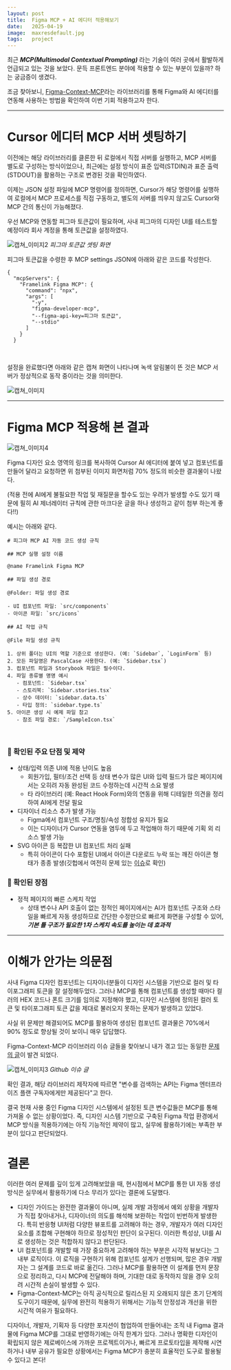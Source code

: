 ```yaml
---
layout: post
title:  Figma MCP + AI 에디터 적용해보기
date:   2025-04-19
image:  maxresdefault.jpg
tags:   project
---
```


최근 ___MCP(Multimodal Contextual Prompting)___ 라는 기술이 여러 곳에서 활발하게 언급되고 있는 것을 보았다.
문득 프론트엔드 분야에 적용할 수 있는 부분이 있을까? 하는 궁금증이 생겼다.

조금 찾아보니, [Figma-Context-MCP](https://github.com/GLips/Figma-Context-MCP)라는 라이브러리를 통해
Figma와 AI 에디터를 연동해 사용하는 방법을 확인하여 이번 기회 적용하고자 한다.

---

# Cursor 에디터 MCP 서버 셋팅하기

이전에는 해당 라이브러리를 클론한 뒤 로컬에서 직접 서버를 실행하고, MCP 서버를 별도로 구성하는 방식이었으나,
최근에는 설정 방식이 표준 입력(STDIN)과 표준 출력(STDOUT)을 활용하는 구조로 변경된 것을 확인하였다.

이제는 JSON 설정 파일에 MCP 명령어를 정의하면, Cursor가 해당 명령어를 실행하여 로컬에서 MCP 프로세스를 직접 구동하고, 별도의 서버를 띄우지 않고도 Cursor와 MCP 간의 통신이 가능해졌다.

우선 MCP와 연동할 피그마 토큰값이 필요하며, 사내 피그마의 디자인 UI를 테스트할 예정이라 회사 계정을 통해 토큰값을 설정하였다.

![캡쳐_이미지2](https://californialuv.github.io/Tech_Blog/images/2025-04-19/2.png)
*피그마 토큰값 셋팅 화면*

피그마 토큰값을 수령한 후 MCP settings JSON에 아래와 같은 코드를 작성한다.

```
{
  "mcpServers": {
    "Framelink Figma MCP": {
      "command": "npx",
      "args": [
        "-y",
        "figma-developer-mcp",
        "--figma-api-key=피그마 토큰값",
        "--stdio"
      ]
    }
  }
```

<br>

설정을 완료했다면 아래와 같은 캡쳐 화면이 나타나며 녹색 알림불이 뜬 것은 MCP 서버가 정상적으로 동작 중이라는 것을 의미한다.

![캡쳐_이미지](https://californialuv.github.io/Tech_Blog/images/2025-04-19/1.png)

---

# Figma MCP 적용해 본 결과

![캡쳐_이미지4](https://californialuv.github.io/Tech_Blog/images/2025-04-19/4.png)

Figma 디자인 요소 영역의 링크를 복사하여 Cursor AI 에디터에 붙여 넣고 컴포넌트를 만들어 달라고 요청하면 위 첨부된 이미지 화면처럼 70% 정도의 비슷한 결과물이 나왔다.

(적용 전에 AI에게 불필요한 작업 및 재질문을 할수도 있는 우려가 발생할 수도 있기 때문에 필히 AI 제너레이터 규칙에 관한 마크다운 글을 하나 생성하고 같이 첨부 하는게 좋다!!)

예시는 아래와 같다.

```
# 피그마 MCP AI 자동 코드 생성 규칙

## MCP 실행 설정 이름

@name Framelink Figma MCP

## 파일 생성 경로

@Folder: 파일 생성 경로

- UI 컴포넌트 파일: `src/components`
- 아이콘 파일: `src/icons`

## AI 작업 규칙

@File 파일 생성 규칙

1. 상위 폴더는 UI의 역할 기준으로 생성한다. (예: `Sidebar`, `LoginForm` 등)
2. 모든 파일명은 PascalCase 사용한다. (예: `Sidebar.tsx`)
3. 컴포넌트 파일과 Storybook 파일은 필수이다.
4. 파일 종류별 명명 예시
   - 컴포넌트: `Sidebar.tsx`
   - 스토리북: `Sidebar.stories.tsx`
   - 상수 데이터: `sidebar.data.ts`
   - 타입 정의: `sidebar.type.ts`
5. 아이콘 생성 시 예제 파일 참고
   - 참조 파일 경로: `/SampleIcon.tsx`
```
<br>

### 🔎 확인된 주요 단점 및 제약
- 상태/입력 의존 UI에 적용 난이도 높음
  - 회원가입, 필터/조건 선택 등 상태 변수가 많은 UI와 입력 필드가 많은 페이지에서는 오히려 자동 완성된 코드 수정하는데 시간적 소요 발생
  - 타 라이브러리 (예: React Hook Form)와의 연동을 위해 디테일한 의견을 정리하여 AI에게 전달 필요
- 디자이너 리소스 추가 발생 가능
  - Figma에서 컴포넌트 구조/명칭/속성 정합성 유지가 필요
  - 이는 디자이너가 Cursor 연동을 염두에 두고 작업해야 하기 때문에 기획 외 리소스 발생 가능
- SVG 아이콘 등 복잡한 UI 컴포넌트 처리 실패
  - 특히 아이콘이 다수 포함된 UI에서 아이콘 다운로드 누락 또는 깨진 아이콘 형태가 종종 발생(깃헙에서 여전히 문제 있는 [이슈](https://github.com/GLips/Figma-Context-MCP/issues/30)로 확인)

### 🔎 확인된 장점
- 정적 페이지의 빠른 스케치 작업
  - 상태 변수나 API 호출이 없는 정적인 페이지에서는 AI가 컴포넌트 구조와 스타일을 빠르게 자동 생성하므로 간단한 수정만으로 빠르게 화면을 구성할 수 있어, ___기본 틀 구조가 필요한 1차 스케치 속도를 높이는 데 효과적___

---

# 이해가 안가는 의문점

사내 Figma 디자인 컴포넌트는 디자이너분들이 디자인 시스템을 기반으로 컬러 및 타이포그래피 토큰을 잘 설정해두었다.
그러나 MCP를 통해 컴포넌트를 생성할 때마다 컬러의 HEX 코드나 폰트 크기를 임의로 지정해야 했고,
디자인 시스템에 정의된 컬러 토큰 및 타이포그래피 토큰 값을 제대로 불러오지 못하는 문제가 발생하고 있었다.

사실 위 문제만 해결되어도 MCP를 활용하여 생성된 컴포넌트 결과물은 70%에서 90% 정도로 향상될 것이 보이니 매우 답답했다.

Figma-Context-MCP 라이브러리 이슈 글들을 찾아보니 내가 겪고 있는 동일한 [문제의 글](https://github.com/GLips/Figma-Context-MCP/issues/14)이 발견 되었다. 

![캡쳐_이미지3](https://californialuv.github.io/Tech_Blog/images/2025-04-19/3.png)
*Github 이슈 글*

확인 결과, 해당 라이브러리 제작자에 따르면
"변수를 검색하는 API는 Figma 엔터프라이즈 플랜 구독자에게만 제공된다"고 한다.

결국 현재 사용 중인 Figma 디자인 시스템에서 설정된 토큰 변수값들은 MCP를 통해 가져올 수 없는 상황이었다.
즉, 디자인 시스템 기반으로 구축된 Figma 작업 환경에서 MCP 방식을 적용하기에는 아직 기능적인 제약이 많고, 실무에 활용하기에는 부족한 부분이 있다고 판단되었다.

# 결론

이러한 여러 문제를 깊이 있게 고려해보았을 때, 현시점에서 MCP를 통한 UI 자동 생성 방식은 실무에서 활용하기에 다소 무리가 있다는 결론에 도달했다.

- 디자인 가이드는 완전한 결과물이 아니며, 실제 개발 과정에서 예외 상황을 개발자가 직접 찾아내거나, 디자이너의 의도를 해석해 보완하는 작업이 빈번하게 발생한다. 특히 반응형 UI처럼 다양한 뷰포트를 고려해야 하는 경우, 개발자가 여러 디자인 요소를 조합해 구현해야 하므로 정성적인 판단이 요구된다. 이러한 특성상, UI를 AI로 생성하는 것은 적합하지 않다고 판단된다.
- UI 컴포넌트를 개발할 때 가장 중요하게 고려해야 하는 부분은 시각적 뷰보다는 그 내부 로직이다. 이 로직을 구현하기 위해 컴포넌트 설계가 선행되며, 많은 경우 개발자는 그 설계를 코드로 바로 옮긴다. 그러나 MCP를 활용하면 이 설계를 먼저 문장으로 정리하고, 다시 MCP에 전달해야 하며, 기대한 대로 동작하지 않을 경우 오히려 시간적 손실이 발생할 수 있다.
- Figma-Context-MCP는 아직 공식적으로 릴리스된 지 오래되지 않은 초기 단계의 도구이기 때문에, 실무에 완전히 적용하기 위해서는 기능적 안정성과 개선을 위한 시간적 여유가 필요하다.

디자이너, 개발자, 기획자 등 다양한 포지션이 협업하여 만들어내는 조직 내 Figma 결과물에 Figma MCP를 그대로 반영하기에는 아직 한계가 있다.
그러나 명확한 디자인이 확립되지 않은 제로베이스에 가까운 프로젝트이거나, 빠르게 프로토타입을 제작해 시연하거나 내부 공유가 필요한 상황에서는 Figma MCP가 충분히 효율적인 도구로 활용될 수 있다고 본다!


